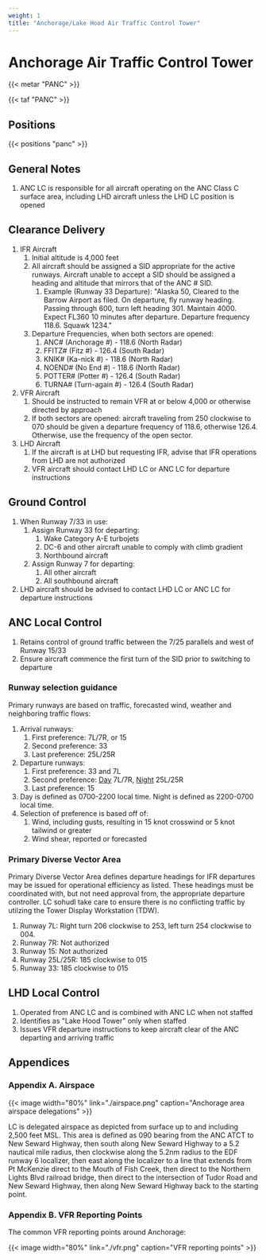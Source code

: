```yaml
---
weight: 1
title: "Anchorage/Lake Hood Air Traffic Control Tower"
---
```


# Anchorage Air Traffic Control Tower

{{< metar "PANC" >}}

{{< taf "PANC" >}}

## Positions

{{< positions "panc" >}}

## General Notes

1. ANC LC is responsible for all aircraft operating on the ANC Class C surface area, including LHD aircraft unless the LHD LC position is opened

## Clearance Delivery

1. IFR Aircraft
   1. Initial altitude is 4,000 feet
   2. All aircraft should be assigned a SID appropriate for the active runways. Aircraft unable to accept a SID should be assigned a heading and altitude that mirrors that of the ANC # SID.
      1. Example (Runway 33 Departure): "Alaska 50, Cleared to the Barrow Airport as filed. On departure, fly runway heading. Passing through 600, turn left heading 301. Maintain 4000. Expect FL360 10 minutes after departure. Departure frequency 118.6. Squawk 1234."
   3. Departure Frequencies, when both sectors are opened:
      1. ANC# (Anchorage #) - 118.6 (North Radar)
      2. FFITZ# (Fitz #) - 126.4 (South Radar)
      3. KNIK# (Ka-nick #) - 118.6 (North Radar)
      4. NOEND# (No End #) - 118.6 (North Radar)
      5. POTTER# (Potter #) - 126.4 (South Radar)
      6. TURNA# (Turn-again #) - 126.4 (South Radar)
2. VFR Aircraft
   1. Should be instructed to remain VFR at or below 4,000 or otherwise directed by approach
   2. If both sectors are opened: aircraft traveling from 250 clockwise to 070 should be given a departure frequency of 118.6, otherwise 126.4. Otherwise, use the frequency of the open sector.
3. LHD Aircraft
   1. If the aircraft is at LHD but requesting IFR, advise that IFR operations from LHD are not authorized
   2. VFR aircraft should contact LHD LC or ANC LC for departure instructions

## Ground Control

1. When Runway 7/33 in use:
   1. Assign Runway 33 for departing:
      1. Wake Category A-E turbojets
      2. DC-6 and other aircraft unable to comply with climb gradient
      3. Northbound aircraft
   2. Assign Runway 7 for departing:
      1. All other aircraft
      2. All southbound aircraft
2. LHD aircraft should be advised to contact LHD LC or ANC LC for departure instructions

## ANC Local Control

1. Retains control of ground traffic between the 7/25 parallels and west of Runway 15/33
2. Ensure aircraft commence the first turn of the SID prior to switching to departure

### Runway selection guidance

Primary runways are based on traffic, forecasted wind, weather and neighboring traffic flows:

1. Arrival runways:
   1. First preference: 7L/7R, or 15
   2. Second preference: 33
   3. Last preference: 25L/25R
2. Departure runways:
   1. First preference: 33 and 7L
   2. Second preference: <u>Day</u> 7L/7R, <u>Night</u> 25L/25R
   3. Last preference: 15
3. Day is defined as 0700-2200 local time. Night is defined as 2200-0700 local time.
4. Selection of preference is based off of:
   1. Wind, including gusts, resulting in 15 knot crosswind or 5 knot tailwind or greater
   2. Wind shear, reported or forecasted

### Primary Diverse Vector Area

Primary Diverse Vector Area defines departure headings for IFR departures may be issued for operational efficiency as listed. These headings must be coordinated with,
but not need approval from, the appropriate departure controller. LC sohudl take care to ensure there is no conflicting traffic by utilzing the Tower Display Workstation (TDW).

1. Runway 7L: Right turn 206 clockwise to 253, left turn 254 clockwise to 004.
2. Runway 7R: Not authorized
3. Runway 15: Not authorized
4. Runway 25L/25R: 185 clockwise to 015
5. Runway 33: 185 clockwise to 015

## LHD Local Control

1. Operated from ANC LC and is combined with ANC LC when not staffed
2. Identifies as "Lake Hood Tower" only when staffed
3. Issues VFR departure instructions to keep aircraft clear of the ANC departing and arriving traffic

## Appendices

### Appendix A. Airspace

{{< image width="80%" link="./airspace.png" caption="Anchorage area airspace delegations" >}}

LC is delegated airspace as depicted from surface up to and including 2,500 feet MSL.
This area is defined as 090 bearing from the ANC ATCT to New Seward Highway, then
south along New Seward Highway to a 5.2 nautical mile radius, then clockwise along the
5.2nm radius to the EDF runway 6 localizer, then east along the localizer to a line that
extends from Pt McKenzie direct to the Mouth of Fish Creek, then direct to the Northern
Lights Blvd railroad bridge, then direct to the intersection of Tudor Road and New
Seward Highway, then along New Seward Highway back to the starting point.

### Appendix B. VFR Reporting Points

The common VFR reporting points around Anchorage:

{{< image width="80%" link="./vfr.png" caption="VFR reporting points" >}}
